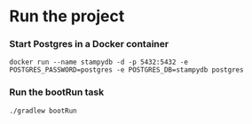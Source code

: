 # Run the project

### Start Postgres in a Docker container

```
docker run --name stampydb -d -p 5432:5432 -e POSTGRES_PASSWORD=postgres -e POSTGRES_DB=stampydb postgres
```

### Run the bootRun task

```
./gradlew bootRun
```
